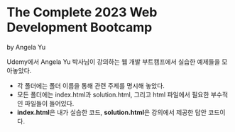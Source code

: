 # The Complete 2023 Web Development Bootcamp
by Angela Yu

<p>Udemy에서 Angela Yu 박사님이 강의하는 웹 개발 부트캠프에서 실습한 예제들을 모아놓았다.</p>

<ul>
  <li>각 폴더에는 폴더 이름을 통해 관련 주제를 명시해 놓았다.</li>
  <li>모든 폴더에는 index.html과 solution.html, 그리고 html 파일에서 필요한 부수적인 파일들이 들어있다.</li>
  <li><b>index.html</b>은 내가 실습한 코드, <b>solution.html</b>은 강의에서 제공한 답안 코드이다.</li>
</ul>





